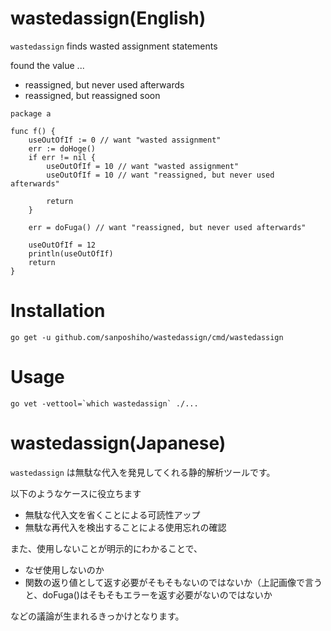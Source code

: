 # wastedassign(English)
`wastedassign` finds wasted assignment statements

found the value ...

- reassigned, but never used afterwards
- reassigned, but reassigned soon

```
package a

func f() {
	useOutOfIf := 0 // want "wasted assignment"
	err := doHoge()
	if err != nil {
		useOutOfIf = 10 // want "wasted assignment"
		useOutOfIf = 10 // want "reassigned, but never used afterwards"

		return
	}
	
	err = doFuga() // want "reassigned, but never used afterwards"
	
	useOutOfIf = 12
	println(useOutOfIf)
	return
}
```

# Installation

```
go get -u github.com/sanposhiho/wastedassign/cmd/wastedassign
```

# Usage

```
go vet -vettool=`which wastedassign` ./...
```

# wastedassign(Japanese)
`wastedassign` は無駄な代入を発見してくれる静的解析ツールです。

以下のようなケースに役立ちます

- 無駄な代入文を省くことによる可読性アップ
- 無駄な再代入を検出することによる使用忘れの確認

また、使用しないことが明示的にわかることで、

- なぜ使用しないのか
- 関数の返り値として返す必要がそもそもないのではないか（上記画像で言うと、doFuga()はそもそもエラーを返す必要がないのではないか

などの議論が生まれるきっかけとなります。
